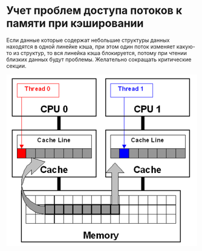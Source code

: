 # Учет проблем доступа потоков к памяти при кэшировании
Если данные которые содержат небольшие структуры данных 
находятся в одной линейке кэша, при этом один поток изменяет
какую-то из структур, то вся линейка кэша блокируется, потому 
при чтении близких данных будут проблемы. Желательно сокращать критические секции.

![logo](./lec4_73_ris_0.gif)
